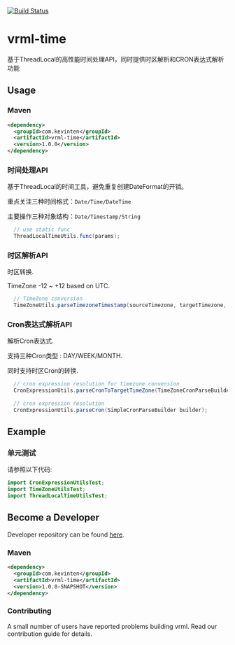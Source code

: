 [![Build Status](https://travis-ci.org/vavr-io/vavr-gson.svg?branch=master)](https://travis-ci.org/vavr-io/vavr-gson)

# vrml-time

基于ThreadLocal的高性能时间处理API，同时提供时区解析和CRON表达式解析功能

## Usage

### Maven

```xml
<dependency>
  <groupId>com.kevinten</groupId>
  <artifactId>vrml-time</artifactId>
  <version>1.0.0</version>
</dependency>
```

### 时间处理API

基于ThreadLocal的时间工具，避免重复创建DateFormat的开销。

重点关注三种时间格式：`Date/Time/DateTime`

主要操作三种对象结构：`Date/Timestamp/String`

```java
  // use static func
  ThreadLocalTimeUtils.func(params);
```

### 时区解析API

时区转换.

TimeZone -12 ~ +12 based on UTC.

```java
  // TimeZone conversion
  TimeZoneUtils.parseTimezoneTimestamp(sourceTimezone, targetTimezone, sourceTimestamp);
```

### Cron表达式解析API

解析Cron表达式.

支持三种Cron类型 : DAY/WEEK/MONTH.

同时支持时区Cron的转换.

```java
  // cron expression resolution for timezone conversion
  CronExpressionUtils.parseCronToTargetTimeZone(TimeZoneCronParseBuilder builder);
  
  // cron expression resolution
  CronExpressionUtils.parseCron(SimpleCronParseBuilder builder);
```

## Example

### 单元测试

请参照以下代码:

```java
import CronExpressionUtilsTest;
import TimeZoneUtilsTest;
import ThreadLocalTimeUtilsTest;
``` 

## Become a Developer

Developer repository can be found [here](https://github.com/kevinten10/vrml/tree/develop/vrml-time).

### Maven

```xml
<dependency>
  <groupId>com.kevinten</groupId>
  <artifactId>vrml-time</artifactId>
  <version>1.0.0-SNAPSHOT</version>
</dependency>
```

### Contributing

A small number of users have reported problems building vrml. Read our contribution guide for details.